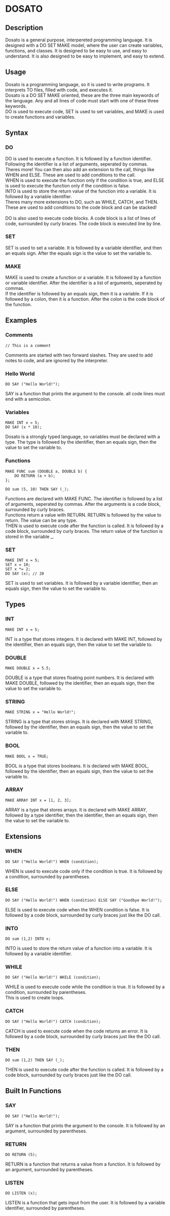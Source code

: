 # DOSATO

## Description

Dosato is a general purpose, interpereted programming language. It is designed with a DO SET MAKE model,
where the user can create variables, functions, and classes. It is designed to be easy to use,
and easy to understand. It is also designed to be easy to implement, and easy to extend.

## Usage

Dosato is a programming language, so it is used to write programs. It interprets TO files, filled with code, and executes it.<br>
Dosato is a DO SET MAKE oriented, these are the three main keywords of the language. Any and all lines of code must start with one of these three keywords.<br>
DO is used to execute code, SET is used to set variables, and MAKE is used to create functions and variables.<br>

## Syntax

### DO

DO is used to execute a function. It is followed by a function identifier. Following the identifier is a list of arguments, seperated by commas.<br>
Theres more! You can then also add an extension to the call, things like WHEN and ELSE. These are used to add conditions to the call.<br>
WHEN is used to execute the function only if the condition is true, and ELSE is used to execute the function only if the condition is false.<br>
INTO is used to store the return value of the function into a variable. It is followed by a variable identifier.<br>
Theres many more extensions to DO, such as WHILE, CATCH, and THEN. These are used to add conditions to the code block and can be stacked!<br>
<br>DO is also used to execute code blocks. A code block is a list of lines of code, surrounded by curly braces. The code block is executed line by line.<br>

### SET

SET is used to set a variable. It is followed by a variable identifier, and then an equals sign. After the equals sign is the value to set the variable to.<br>

### MAKE

MAKE is used to create a function or a variable. It is followed by a function or variable identifier. After the identifier is a list of arguments, seperated by commas.<br>
If the identifier is followed by an equals sign, then it is a variable. If it is followed by a colon, then it is a function. After the colon is the code block of the function.<br>

## Examples

### Comments

```
// This is a comment
```
Comments are started with two forward slashes. They are used to add notes to code, and are ignored by the interpreter.

### Hello World

```
DO SAY ("Hello World!");
```
SAY is a function that prints the argument to the console. all code lines must end with a semicolon.

### Variables

```
MAKE INT x = 5;
DO SAY (x * 10);
```
Dosato is a strongly typed language, so variables must be declared with a type. The type is followed by the identifier, then an equals sign, then the value to set the variable to.

### Functions

```
MAKE FUNC sum (DOUBLE a, DOUBLE b) {
    DO RETURN (a + b);
};

DO sum (5, 10) THEN SAY (_);
```
Functions are declared with MAKE FUNC. The identifier is followed by a list of arguments, seperated by commas. After the arguments is a code block, surrounded by curly braces.<br>
Functions return a value with RETURN. RETURN is followed by the value to return. The value can be any type.<br>
THEN is used to execute code after the function is called. It is followed by a code block, surrounded by curly braces. The return value of the function is stored in the variable _.

### SET

```
MAKE INT x = 5;
SET x = 10;
SET x *= 2;
DO SAY (x); // 20
```
SET is used to set variables. It is followed by a variable identifier, then an equals sign, then the value to set the variable to.<br>

## Types

### INT

```
MAKE INT x = 5;
```
INT is a type that stores integers. It is declared with MAKE INT, followed by the identifier, then an equals sign, then the value to set the variable to.<br>

### DOUBLE

```
MAKE DOUBLE x = 5.5;
```
DOUBLE is a type that stores floating point numbers. It is declared with MAKE DOUBLE, followed by the identifier, then an equals sign, then the value to set the variable to.<br>

### STRING

```
MAKE STRING x = "Hello World!";
```
STRING is a type that stores strings. It is declared with MAKE STRING, followed by the identifier, then an equals sign, then the value to set the variable to.<br>

### BOOL

```
MAKE BOOL x = TRUE;
```
BOOL is a type that stores booleans. It is declared with MAKE BOOL, followed by the identifier, then an equals sign, then the value to set the variable to.<br>

### ARRAY

```
MAKE ARRAY INT x = [1, 2, 3];
```
ARRAY is a type that stores arrays. It is declared with MAKE ARRAY, followed by a type identifier, then the identifier, then an equals sign, then the value to set the variable to.<br>

## Extensions

### WHEN

```
DO SAY ("Hello World!") WHEN (condition);
```
WHEN is used to execute code only if the condition is true. It is followed by a condition, surrounded by parentheses.<br>

### ELSE

```
DO SAY ("Hello World!") WHEN (condition) ELSE SAY ("Goodbye World!");
```
ELSE is used to execute code when the WHEN condition is false. It is followed by a code block, surrounded by curly braces just like the DO call.<br>

### INTO

```
DO sum (1,2) INTO x;
```
INTO is used to store the return value of a function into a variable. It is followed by a variable identifier.<br>

### WHILE

```
DO SAY ("Hello World!") WHILE (condition);
```
WHILE is used to execute code while the condition is true. It is followed by a condition, surrounded by parentheses.<br>
This is used to create loops.<br>

### CATCH

```
DO SAY ("Hello World!") CATCH (condition);
```
CATCH is used to execute code when the code returns an error. It is followed by a code block, surrounded by curly braces just like the DO call.<br>

### THEN

```
DO sum (1,2) THEN SAY (_);
```
THEN is used to execute code after the function is called. It is followed by a code block, surrounded by curly braces just like the DO call.<br>

## Built In Functions

### SAY

```
DO SAY ("Hello World!");
```
SAY is a function that prints the argument to the console. It is followed by an argument, surrounded by parentheses.<br>

### RETURN

```
DO RETURN (5);
```
RETURN is a function that returns a value from a function. It is followed by an argument, surrounded by parentheses.<br>

### LISTEN

```
DO LISTEN (x);
```
LISTEN is a function that gets input from the user. It is followed by a variable identifier, surrounded by parentheses.<br>